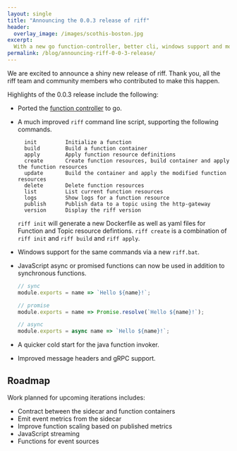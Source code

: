 ```yaml
---
layout: single
title: "Announcing the 0.0.3 release of riff"
header:
  overlay_image: /images/scothis-boston.jpg
excerpt:
  With a new go function-controller, better cli, windows support and more.
permalink: /blog/announcing-riff-0-0-3-release/
---
```


We are excited to announce a shiny new release of riff. Thank you, all the riff team and community members
who contributed to make this happen.

Highlights of the 0.0.3 release include the following:

- Ported the [function controller](https://github.com/projectriff/function-controller) to go.

- A much improved `riff` command line script, supporting the following commands.
  ```
    init         Initialize a function
    build        Build a function container
    apply        Apply function resource definitions
    create       Create function resources, build container and apply the function resources
    update       Build the container and apply the modified function resources
    delete       Delete function resources
    list         List current function resources
    logs         Show logs for a function resource
    publish      Publish data to a topic using the http-gateway
    version      Display the riff version
  ``` 
  `riff init` will generate a new Dockerfile as well as yaml files for Function and Topic
  resource defintions. `riff create` is a combination of `riff init` and `riff build` and `riff apply`.

- Windows support for the same commands via a new `riff.bat`.

- JavaScript async or promised functions can now be used in addition to synchronous functions.
  ```js
  // sync
  module.exports = name => `Hello ${name}!`;

  // promise
  module.exports = name => Promise.resolve(`Hello ${name}!`);

  // async
  module.exports = async name => `Hello ${name}!`;
  ```

- A quicker cold start for the java function invoker.

- Improved message headers and gRPC support.

## Roadmap

Work planned for upcoming iterations includes:
- Contract between the sidecar and function containers
- Emit event metrics from the sidecar
- Improve function scaling based on published metrics
- JavaScript streaming
- Functions for event sources